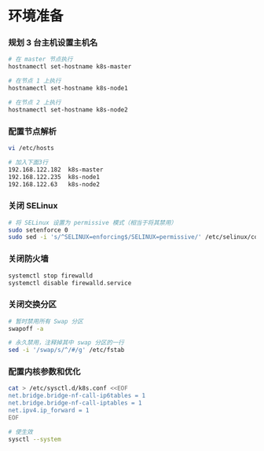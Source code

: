 # 环境准备

### 规划 3 台主机设置主机名

```bash
# 在 master 节点执行
hostnamectl set-hostname k8s-master

# 在节点 1 上执行
hostnamectl set-hostname k8s-node1

# 在节点 2 上执行
hostnamectl set-hostname k8s-node2
```

### 配置节点解析

```bash
vi /etc/hosts

# 加入下面3行
192.168.122.182  k8s-master
192.168.122.235  k8s-node1
192.168.122.63   k8s-node2
```

### 关闭 SELinux

```bash
# 将 SELinux 设置为 permissive 模式（相当于将其禁用）
sudo setenforce 0
sudo sed -i 's/^SELINUX=enforcing$/SELINUX=permissive/' /etc/selinux/config
```

### 关闭防火墙

```bash
systemctl stop firewalld
systemctl disable firewalld.service
```

### 关闭交换分区

```bash
# 暂时禁用所有 Swap 分区
swapoff -a

# 永久禁用，注释掉其中 swap 分区的一行
sed -i '/swap/s/^/#/g' /etc/fstab
```



### 配置内核参数和优化

```bash
cat > /etc/sysctl.d/k8s.conf <<EOF
net.bridge.bridge-nf-call-ip6tables = 1
net.bridge.bridge-nf-call-iptables = 1
net.ipv4.ip_forward = 1
EOF

# 使生效
sysctl --system
```



